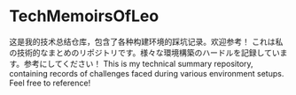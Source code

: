 # TechMemoirsOfLeo
这是我的技术总结仓库，包含了各种构建环境的踩坑记录。欢迎参考！ これは私の技術的なまとめのリポジトリです。様々な環境構築のハードルを記録しています。参考にしてください！ This is my technical summary repository, containing records of challenges faced during various environment setups. Feel free to reference!
